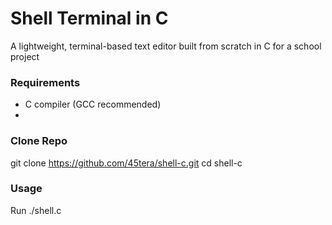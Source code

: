 # Shell Terminal in C

A lightweight, terminal-based text editor built from scratch in C for a school project

### Requirements
-   C compiler (GCC recommended)
-   

### Clone Repo
git clone https://github.com/45tera/shell-c.git
cd shell-c



### Usage
Run 
./shell.c
